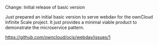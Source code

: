 Change: Initial release of basic version

Just prepared an initial basic version to serve webdav for the ownCloud
Infinite Scale project. It just provides a minimal viable product to
demonstrate the microservice pattern.

https://github.com/owncloud/ocis/webdav/issues/1
